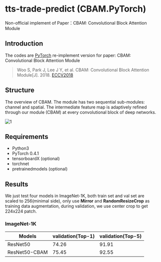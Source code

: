 # tts-trade-predict (CBAM.PyTorch)
Non-official implement of Paper：CBAM: Convolutional Block Attention Module

## Introduction
The codes are [PyTorch](https://pytorch.org/) re-implement version for paper: CBAM: Convolutional Block Attention Module

> Woo S, Park J, Lee J Y, et al. CBAM: Convolutional Block Attention Module[J]. 2018. [ECCV2018](http://openaccess.thecvf.com/content_ECCV_2018/papers/Sanghyun_Woo_Convolutional_Block_Attention_ECCV_2018_paper.pdf)

## Structure

The overview of CBAM. The module has two sequential sub-modules:
channel and spatial. The intermediate feature map is adaptively refined through
our module (CBAM) at every convolutional block of deep networks.

![1](imgs/01.png)

## Requirements
- Python3
- PyTorch 0.4.1
- tensorboardX (optional)
- torchnet
- pretrainedmodels (optional)

## Results
We just test four models in ImageNet-1K, both train set and val set are scaled to 256(minimal side), only use **Mirror** and **RandomResizeCrop** as training data augmentation, during validation, we use center crop to get 224x224 patch.

### ImageNet-1K

Models         | validation(Top-1) | validation(Top-5) |
-------------  | ----------------- | ----------------- |
ResNet50       | 74.26             | 91.91             |
ResNet50-CBAM  | 75.45             | 92.55             |